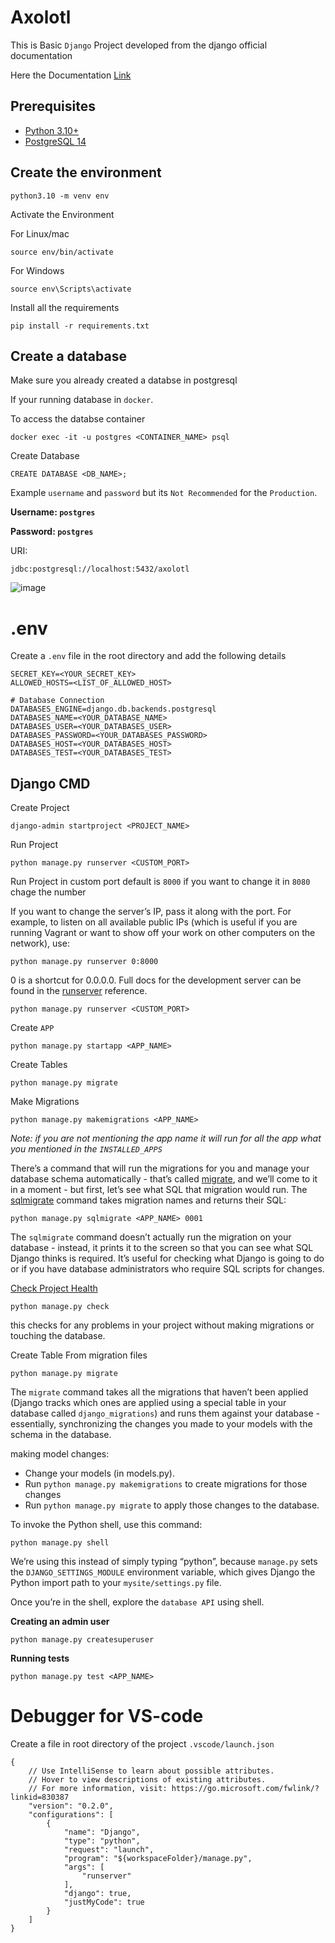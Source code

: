 # Axolotl

This is Basic `Django` Project developed from the django official documentation

Here the Documentation [Link](https://docs.djangoproject.com/en/4.0/intro/tutorial01/)

## Prerequisites

- [Python 3.10+](https://www.python.org/downloads/)
- [PostgreSQL 14](https://github.com/Antony-M1/docker-postgresql)

## Create the environment

```
python3.10 -m venv env
```
Activate the Environment

For Linux/mac
```
source env/bin/activate
```

For Windows
```
source env\Scripts\activate
```

Install all the requirements

```
pip install -r requirements.txt
```

## Create a database

Make sure you already created a databse in postgresql

If your running database in `docker`.

To access the databse container

```
docker exec -it -u postgres <CONTAINER_NAME> psql
```

Create Database

```
CREATE DATABASE <DB_NAME>;
```

Example `username` and `password` but its `Not Recommended` for the `Production`.

**Username: `postgres`**

**Password: `postgres`**

URI:

```
jdbc:postgresql://localhost:5432/axolotl
```

![image](https://user-images.githubusercontent.com/96291963/234267158-3898de90-6530-4f75-8ce2-a9fd847e8b23.png)

# .env

Create a `.env` file in the root directory and add the following details

```
SECRET_KEY=<YOUR_SECRET_KEY>
ALLOWED_HOSTS=<LIST_OF_ALLOWED_HOST>

# Database Connection
DATABASES_ENGINE=django.db.backends.postgresql
DATABASES_NAME=<YOUR_DATABASE_NAME>
DATABASES_USER=<YOUR_DATABASES_USER>
DATABASES_PASSWORD=<YOUR_DATABASES_PASSWORD>
DATABASES_HOST=<YOUR_DATABASES_HOST>
DATABASES_TEST=<YOUR_DATABASES_TEST>
```

## Django CMD

Create Project

```
django-admin startproject <PROJECT_NAME>
```

Run Project

```
python manage.py runserver <CUSTOM_PORT>
```

Run Project in custom port default is `8000` if you want to change it in `8080` chage the number

If you want to change the server’s IP, pass it along with the port. For example, to listen on all available public IPs (which is useful if you are running Vagrant or want to show off your work on other computers on the network), use:

`python manage.py runserver 0:8000`

0 is a shortcut for 0.0.0.0. Full docs for the development server can be found in the [runserver](https://docs.djangoproject.com/en/4.0/ref/django-admin/#django-admin-runserver) reference.

```
python manage.py runserver <CUSTOM_PORT>
```
Create `APP`
```
python manage.py startapp <APP_NAME>
```

Create Tables
```
python manage.py migrate
```
Make Migrations
```
python manage.py makemigrations <APP_NAME>
```
*Note: if you are not mentioning the app name it will run for all the app what you mentioned in the `INSTALLED_APPS`*

There’s a command that will run the migrations for you and manage your database schema automatically - that’s called [migrate](https://docs.djangoproject.com/en/4.0/ref/django-admin/#django-admin-migrate), and we’ll come to it in a moment - but first, let’s see what SQL that migration would run. The [sqlmigrate](https://docs.djangoproject.com/en/4.0/ref/django-admin/#django-admin-sqlmigrate) command takes migration names and returns their SQL:
```
python manage.py sqlmigrate <APP_NAME> 0001
```
The `sqlmigrate` command doesn’t actually run the migration on your database - instead, it prints it to the screen so that you can see what SQL Django thinks is required. It’s useful for checking what Django is going to do or if you have database administrators who require SQL scripts for changes.

[Check Project Health](https://docs.djangoproject.com/en/4.0/ref/django-admin/#django-admin-check)
```
python manage.py check
```
this checks for any problems in your project without making migrations or touching the database.

Create Table From migration files
```
python manage.py migrate
```
The `migrate` command takes all the migrations that haven’t been applied (Django tracks which ones are applied using a special table in your database called `django_migrations`) and runs them against your database - essentially, synchronizing the changes you made to your models with the schema in the database.

making model changes:
* Change your models (in models.py).
* Run `python manage.py makemigrations` to create migrations for those changes
* Run `python manage.py migrate` to apply those changes to the database.

To invoke the Python shell, use this command:
```
python manage.py shell
```
We’re using this instead of simply typing “python”, because `manage.py` sets the `DJANGO_SETTINGS_MODULE` environment variable, which gives Django the Python import path to your `mysite/settings.py` file.

Once you’re in the shell, explore the `database API` using shell.

**Creating an admin user**
```
python manage.py createsuperuser
```

**Running tests**
```
python manage.py test <APP_NAME>
```

# Debugger for VS-code
Create a file in root directory of the project `.vscode/launch.json`
```
{
    // Use IntelliSense to learn about possible attributes.
    // Hover to view descriptions of existing attributes.
    // For more information, visit: https://go.microsoft.com/fwlink/?linkid=830387
    "version": "0.2.0",
    "configurations": [
        {
            "name": "Django",
            "type": "python",
            "request": "launch",
            "program": "${workspaceFolder}/manage.py",
            "args": [
                "runserver"
            ],
            "django": true,
            "justMyCode": true
        }
    ]
}
```
